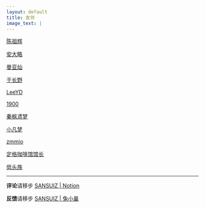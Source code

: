 ```yaml
---
layout: default
title: 友邻
image_text: |
---
```



[陈祖辉](https://racns.com/)

[安大略](http://www.anandalue.com/)

[曼亚灿](https://manyacan.com/)

[于长野](https://rabithua.club/)

[LeeYD](https://www.leeyiding.com/)

[1900](http://1900.live/)

[秦枫鸢梦](https://blog.zwying.com/)

[小凡梦](https://www.xiaofm.cn/)

[zmmio](https://zmmio.com/)

[定格咖啡馆馆长](https://kaix.in/)

[低头族](https://blog.dtz9.com/)

-----

<p><b>评论</b>请移步 <a href="https://sansuiz.notion.site/SANSUI-cae4a95f0006426497772337466074e8"> SANSUIZ | Notion </a></p>
<p><b>反馈</b>请移步 <a href="https://support.qq.com/products/315295"> SANSUIZ | 兔小巢 </a> </p>


<style>
  h2 + p { margin-top: -1.2em; font-size: .8em; }
  article ul { list-style: square; }
</style>
